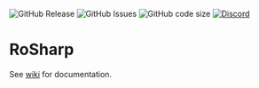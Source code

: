 ![GitHub Release](https://img.shields.io/github/v/release/Thundermaker300/RoSharp?include_prereleases&style=for-the-badge)
![GitHub Issues](https://img.shields.io/github/issues/Thundermaker300/RoSharp?style=for-the-badge)
![GitHub code size](https://img.shields.io/github/languages/code-size/Thundermaker300/RoSharp?style=for-the-badge)
[![Discord](https://img.shields.io/discord/656673194693885975?color=738adb&label=Discord&logo=discord&logoColor=white&style=for-the-badge)](https://discord.gg/PyUkWTg)

# RoSharp
See [wiki](https://github.com/Thundermaker300/RoSharp/wiki) for documentation.
